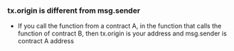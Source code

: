 ###  tx.origin is different from msg.sender
* If you call the function from a contract A, in the function that calls the function of contract B, then tx.origin is your address and msg.sender is contract A address